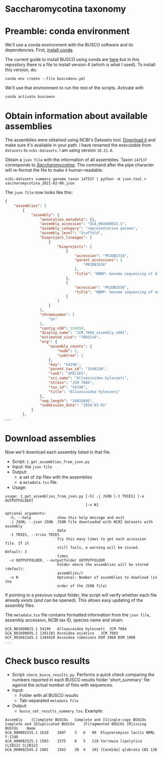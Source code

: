 # Saccharomycotina taxonomy

# Preamble: conda environment

We'll use a conda environment with the BUSCO software and its dependencies. First, [install conda](https://docs.conda.io/en/latest/miniconda.html). 

The current guide to install BUSCO using conda are [here](https://busco.ezlab.org/busco_userguide.html#conda-package) but in this repository there is a file to install version 4 (which is what I used). To install this version, do:

```
conda env create --file busco4env.yml
```

We'll use that environment to run the rest of the scripts. Activate with
```
conda activate buscoenv
```

# Obtain information about available assemblies

The assemblies were obtained using NCBI's Datasets tool. [Download it](https://www.ncbi.nlm.nih.gov/datasets/docs/command-line-start/) and make sure it's available in your path. I have renamed the executable from `datasets` to `ncbi-datasets`. I am using version `10.21.0`.


Obtain a `json file` with the information of all assemblies. Taxon `147537` corresponds to [*Saccharomycotina*](https://www.ncbi.nlm.nih.gov/taxonomy/147537). The command after the pipe character will re-format the file to make it human-readable:
```
ncbi-datasets summary genome taxon 147537 | python -m json.tool > saccharomycotina_2021-02-08.json
```

The `json file` now looks like this:
```JSON
{
    "assemblies": [
        {
            "assembly": {
                "annotation_metadata": {},
                "assembly_accession": "GCA_001600815.1",
                "assembly_category": "representative genome",
                "assembly_level": "Scaffold",
                "bioproject_lineages": [
                    {
                        "bioprojects": [
                            {
                                "accession": "PRJDB3734",
                                "parent_accessions": [
                                    "PRJDB3556"
                                ],
                                "title": "NBRP: Genome sequencing of Alloascoidea hylecoeti JCM 7604"
                            },
                            {
                                "accession": "PRJDB3556",
                                "title": "NBRP: Genome sequencing of eukaryotic microorganisms"
                            }
                        ]
                    }
                ],
                "chromosomes": [
                    "Un"
                ],
                "contig_n50": 224558,
                "display_name": "JCM_7604_assembly_v001",
                "estimated_size": "7801514",
                "org": {
                    "assembly_counts": {
                        "node": 1,
                        "subtree": 1
                    },
                    "key": "54196",
                    "parent_tax_id": "1540230",
                    "rank": "SPECIES",
                    "sci_name": "Alloascoidea hylecoeti",
                    "strain": "JCM 7604",
                    "tax_id": "54196",
                    "title": "Alloascoidea hylecoeti"
                },
                "seq_length": "24815695",
                "submission_date": "2016-03-01"
            }
        },
...
```

# Download assemblies

Now we'll download each assembly listed in that file.

* Script: `1_get_assemblies_from_json.py`
* Input: the `json file`
* Output: 
  - a set of zip files with the assemblies
  - a `metadata.tsv` file.
* Usage:
```
usage: 1_get_assemblies_from_json.py [-h] -j JSON [-t TRIES] [-o OUTPUTFOLDER]
                                     [-n N]

optional arguments:
  -h, --help            show this help message and exit
  -j JSON, --json JSON  JSON file downloaded with NCBI datasets with assembly
                        data
  -t TRIES, --tries TRIES
                        Try this many times to get each accession file. If it
                        still fails, a warning will be issued. Default: 3
                        times
  -o OUTPUTFOLDER, --outputfolder OUTPUTFOLDER
                        Folder where the assemblies will be stored (default:
                        assemblies/)
  -n N                  Optional: Number of assemblies to download (in the
                        order of the JSON file)
```

If pointing to a previous output folder, the script will verify whether each file already exists (and can be opened). This allows easy updating of the assembly files.

The `metadata.tsv` file contains formatted information from the `json file`, assembly accession, NCBI tax ID, species name and strain:
```
GCA_001600815.1	54196	Alloascoidea hylecoeti	JCM 7604
GCA_001600695.1	1301101	Ascoidea asiatica	JCM 7603
GCF_001661345.1	1344418	Ascoidea rubescens DSM 1968	DSM 1968
...
```




# Check busco results

* Script: `check_busco_results.py`. Performs a quick check comparing the numbers reported in each BUSCO results folder 'short_summary' file against the actual number of files with sequences.
* Input:
  - Folder with all BUSCO results
  - Tab-separated `metadata file`
* Output:
  - `busco_set_results_summary.tsv`. Example:

```
Assembly	[C]omplete BUSCOs	Complete and [S]ingle-copy BUSCOs	Complete and [D]uplicated BUSCOs	[F]ragmented BUSCOs	[M]issing BUSCOs	Name
GCA_000002515.1	1610	1607	3	6	90	Kluyveromyces lactis NRRL Y-1140
GCA_000002525.1	1583	1575	8	5	118	Yarrowia lipolytica CLIB122 CLIB122
GCA_000002545.2	1601	1563	38	4	101	[Candida] glabrata CBS 138
```

